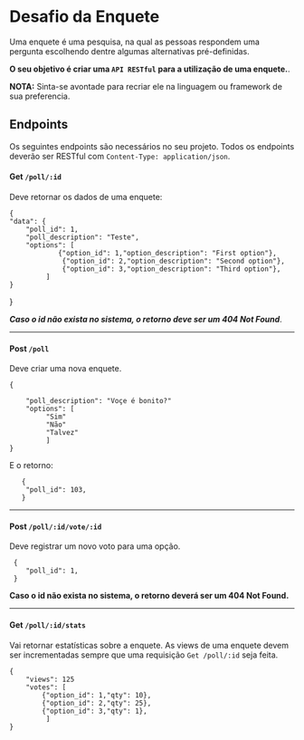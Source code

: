 
# Desafio da  Enquete

Uma enquete é uma pesquisa, na qual as pessoas respondem uma pergunta escolhendo
dentre algumas alternativas pré-definidas.

**O seu objetivo é criar uma `API RESTful` para a utilização de uma enquete.**.

**NOTA:** Sinta-se avontade para recriar ele na linguagem ou framework  de sua preferencia.


## Endpoints


Os seguintes endpoints são necessários no seu projeto. Todos os endpoints
deverão ser RESTful com `Content-Type: application/json`.

 #### Get `/poll/:id` 
Deve retornar os dados de uma enquete:

    {
    "data": {
        "poll_id": 1,
        "poll_description": "Teste",
        "options": [
                {"option_id": 1,"option_description": "First option"},
                 {"option_id": 2,"option_description": "Second option"},
                 {"option_id": 3,"option_description": "Third option"},
             ]
    }
}


***Caso o id não exista no sistema, o retorno deve ser um 404 Not Found***.

---

#### Post  `/poll`
Deve criar uma nova enquete.

    {
       
        "poll_description": "Voçe é bonito?" 
        "options": [
             "Sim"
             "Não"
             "Talvez"
             ]
    }

E o retorno:

       {
        "poll_id": 103,
       }

---

#### Post `/poll/:id/vote/:id` 

Deve registrar um novo voto para uma opção.

     {
        "poll_id": 1,
     }


**Caso o id não exista no sistema, o retorno deverá ser um 404 Not Found.**

---

#### Get `/poll/:id/stats`


Vai retornar estatísticas sobre a enquete. As views de uma enquete devem ser
incrementadas sempre que uma requisição `Get /poll/:id` seja feita.
    
    {
        "views": 125    
        "votes": [
            {"option_id": 1,"qty": 10},
            {"option_id": 2,"qty": 25},
            {"option_id": 3,"qty": 1},
             ]
    }
